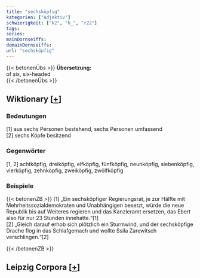 ```yaml
---
title: "sechsköpfig"
kategorien: ["Adjektiv"]
schwierigkeit: ["k2", "h_", "r22"]
tags:
series:
mainDornseiffs:
domainDornseiffs:
url: "sechsköpfig"
---
```


{{< betonenÜbs >}}
**Übersetzung:**  
of six, six-headed  
{{< /betonenÜbs >}}

## Wiktionary [[+](https://de.wiktionary.org/wiki/sechsköpfig)]

### Bedeutungen
[1] aus sechs Personen bestehend, sechs Personen umfassend  
[2] sechs Köpfe besitzend  

### Gegenwörter
[1, 2] achtköpfig, dreiköpfig, elfköpfig, fünfköpfig, neunköpfig, siebenköpfig, vierköpfig, zehnköpfig, zweiköpfig, zwölfköpfig  

### Beispiele
{{< betonenZB >}}
[1] „Ein sechsköpfiger Regierungsrat, je zur Hälfte mit Mehrheitssozialdemokraten und Unabhängigen besetzt, würde die neue Republik bis auf Weiteres regieren und das Kanzleramt ersetzen, das Ebert also für nur 23 Stunden innehatte.“[1]  
[2] „Gleich darauf erhob sich plötzlich ein Sturmwind, und der sechsköpfige Drache flog in das Schlafgemach und wollte Ssila Zarewitsch verschlingen.“[2]  

{{< /betonenZB >}}

## Leipzig Corpora [[+](https://corpora.uni-leipzig.de/en/res?word=sechsköpfig&corpusId=deu_newscrawl-public_2018)]

